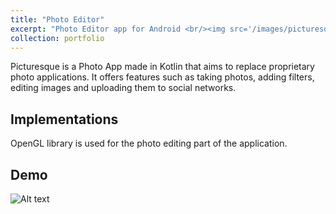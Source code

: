 ```yaml
---
title: "Photo Editor"
excerpt: "Photo Editor app for Android <br/><img src='/images/picturesque.gif'>"
collection: portfolio
---
```


Picturesque is a Photo App made in Kotlin that aims to replace proprietary photo applications. It offers features such as taking photos, adding filters, editing images and uploading them to social networks.

## Implementations
OpenGL library is used for the photo editing part of the application.


## Demo
![Alt text](https://shivangchopra11.github.io/images/picturesque.gif)

